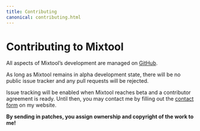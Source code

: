 ```yaml
---
title: Contributing
canonical: contributing.html
---
```


Contributing to Mixtool
=======================

All aspects of Mixtool’s development are managed on [GitHub][0].

As long as Mixtool remains in alpha development state, there will be no
public issue tracker and any pull requests will be rejected.

Issue tracking will be enabled when Mixtool reaches beta and a
contributor agreement is ready. Until then, you may contact me by
filling out the [contact form][1] on my website.

**By sending in patches, you assign ownership and copyright of the work
to me!**

[0]: https://github.com/Bachsau/Mixtool
[1]: https://www.bachsau.com/contact/
